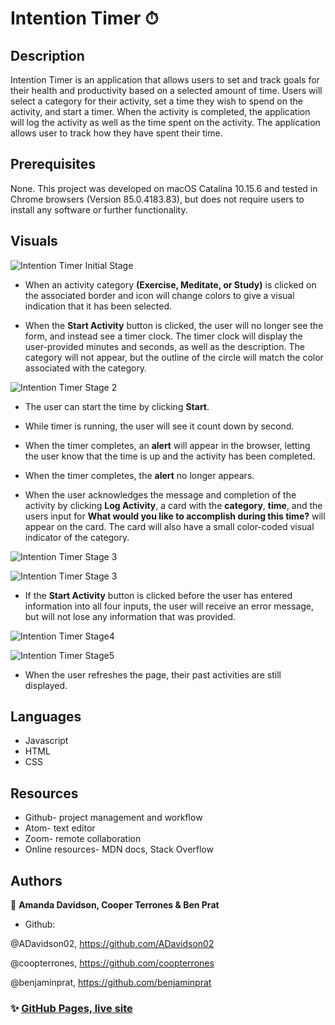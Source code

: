 #  Intention Timer ⏱


## Description
 Intention Timer is an application that allows users to set and track goals for their health and productivity based on a selected amount of time. Users will select a category for their activity, set a time they wish to spend on the activity, and start a timer. When the activity is  completed, the application will log the activity as well as the time spent on the activity. The application allows user to track how they have spent their time.



## Prerequisites
None. This project was developed on macOS Catalina 10.15.6 and tested in Chrome browsers (Version 85.0.4183.83), but does not require users to install any software or further functionality.


## Visuals
![Intention Timer Initial Stage](https://media.giphy.com/media/r16R0tGwAhP7WJzlsw/giphy.gif "Intention Timer Initial Stage")



- When an activity category  **(Exercise,  Meditate, or  Study)** is clicked on the associated border and icon will change colors to give a visual indication that it has been selected.



-   When the  **Start Activity**  button is clicked, the user will no longer see the form, and instead see a timer clock. The timer clock will display the user-provided minutes and seconds, as well as the description. The category will not appear, but the outline of the circle will match the color associated with the category.

![Intention Timer Stage 2](https://media.giphy.com/media/i81SPVUrcdgBtONG7S/giphy.gif "Intention Timer Initial Stage")

-   The user can start the time by clicking  **Start**.
-   While timer is running, the user will see it count down by second.
-   When the timer completes, an **alert** will appear in the browser, letting the user know that the time is up and the activity has been completed.
-   When the timer completes, the  **alert**  no longer appears.

- When the user acknowledges the message and completion of the activity by clicking **Log Activity**, a card with the **category**, **time**, and the users input for **What would you like to accomplish during this time?** will appear on the card. The card will also have a small color-coded visual indicator of the category.

![Intention Timer Stage 3](https://media.giphy.com/media/KYnuQWSF2381p4SOQG/giphy.gif  "Intention Timer Stage 3")


![Intention Timer Stage 3](https://media.giphy.com/media/9HvtKvdf3Nm4kHfBpl/giphy.gif  "Intention Timer Stage 3")

  
- If the  **Start Activity**  button is clicked before the user has entered information into all four inputs, the user will receive an error message, but will not lose any information that was provided.

![Intention Timer Stage4](https://media.giphy.com/media/JGoscarXoopic5syJK/giphy.gif  "Intention Timer Stage 4")


![Intention Timer Stage5](https://media.giphy.com/media/mSMoMLfIxuXw4P61Uy/giphy.gif  "Intention Timer Stage 5")

- When the user refreshes the page, their past activities are still displayed.



## Languages

* Javascript
* HTML
* CSS

## Resources
* Github- project management and workflow
* Atom- text editor
* Zoom- remote collaboration
* Online resources- MDN docs, Stack Overflow





## Authors


👤 **Amanda Davidson, Cooper Terrones & Ben Prat**

* Github:
 
@ADavidson02, https://github.com/ADavidson02
 
@coopterrones, https://github.com/coopterrones
 
@benjaminprat, https://github.com/benjaminprat


### ✨ [GitHub Pages, live site](https://coopterrones.github.io/Intention-Timer/)
